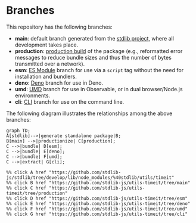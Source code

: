 <!--

@license Apache-2.0

Copyright (c) 2023 The Stdlib Authors.

Licensed under the Apache License, Version 2.0 (the "License");
you may not use this file except in compliance with the License.
You may obtain a copy of the License at

    http://www.apache.org/licenses/LICENSE-2.0

Unless required by applicable law or agreed to in writing, software
distributed under the License is distributed on an "AS IS" BASIS,
WITHOUT WARRANTIES OR CONDITIONS OF ANY KIND, either express or implied.
See the License for the specific language governing permissions and
limitations under the License.

-->

# Branches

This repository has the following branches:

-   **main**: default branch generated from the [stdlib project][stdlib-url], where all development takes place.
-   **production**: [production build][production-url] of the package (e.g., reformatted error messages to reduce bundle sizes and thus the number of bytes transmitted over a network).
-   **esm**: [ES Module][esm-url] branch for use via a `script` tag without the need for installation and bundlers.
-   **deno**: [Deno][deno-url] branch for use in Deno.
-   **umd**: [UMD][umd-url] branch for use in Observable, or in dual browser/Node.js environments.
-   **cli**: [CLI][cli-url] branch for use on the command line.

The following diagram illustrates the relationships among the above branches:

```mermaid
graph TD;
A[stdlib]-->|generate standalone package|B;
B[main] -->|productionize| C[production];
C -->|bundle| D[esm];
C -->|bundle| E[deno];
C -->|bundle| F[umd];
C -->|extract| G[cli];

%% click A href "https://github.com/stdlib-js/stdlib/tree/develop/lib/node_modules/%40stdlib/utils/timeit"
%% click B href "https://github.com/stdlib-js/utils-timeit/tree/main"
%% click C href "https://github.com/stdlib-js/utils-timeit/tree/production"
%% click D href "https://github.com/stdlib-js/utils-timeit/tree/esm"
%% click E href "https://github.com/stdlib-js/utils-timeit/tree/deno"
%% click F href "https://github.com/stdlib-js/utils-timeit/tree/umd"
%% click G href "https://github.com/stdlib-js/utils-timeit/tree/cli"
```

[stdlib-url]: https://github.com/stdlib-js/stdlib/tree/develop/lib/node_modules/%40stdlib/utils/timeit
[production-url]: https://github.com/stdlib-js/utils-timeit/tree/production
[deno-url]: https://github.com/stdlib-js/utils-timeit/tree/deno
[umd-url]: https://github.com/stdlib-js/utils-timeit/tree/umd
[esm-url]: https://github.com/stdlib-js/utils-timeit/tree/esm
[cli-url]: https://github.com/stdlib-js/utils-timeit/tree/cli